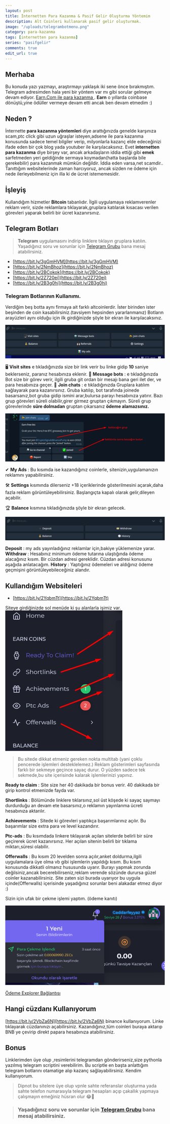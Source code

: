 ```yaml
---
layout: post
title: İnternetten Para Kazanma & Pasif Gelir Oluşturma Yöntemim
description: Alt Coinleri kullanarak pasif gelir oluşturmak.
image: "/uploads/telegrambotmenu.png"
category: para-kazanma
tags: [internetten para kazanma]
series: "pasifgelir"
comments: true
edit_url: true
---
```


## Merhaba

Bu konuda yazı yazmayı, araştırmayı yaklaşık iki sene önce bırakmıştım. Telegram adresimden hala yeni bir yöntem var mı gibi sorular gelmeye devam ediyor. [Earn.Com ile para kazanma ](https://yuceltoluyag.github.io/earncom-nedir-nasl-kullanlr/) . **Earn** o yıllarda  coinbase dönüştü,yine ödüller vermeye devam etti ancak ben devam etmedim :)
<!-- excerpt separator -->
## Neden ?

İnternette **para kazanma yöntemleri** diye arattığınızda genelde karşınıza scam,ptc click gibi uzun uğraşlar isteyen,adsene ile para kazanma konusunda sadece temel bilgiler verip, milyonlarla kazanç elde edeceğinizi ifade eden bir çok blog yada youtuber ile karşılacaksınız.  Evet **internetten para kazanma** diye birşey var, ancak arkadaşların iddia ettiği gibi **emek** sarfetmeden yeri geldiğinde sermaya koymadan(hatta başlarda bile gerekebilir) para kazanmak mümkün değildir. İddia eden varsa,net scamdir..  Tanıttığım websitelerinde zaman harcıyoruz, ancak sizden ne ödeme için nede ilerleyebilmeniz için illa ki de ücret istememesidir.

## İşleyiş

Kullandığım hizmetler **Bitcoin**  tabanlıdır. İlgili uygulamaya reklamverenler reklam verir, sizde reklamlara tıklayarak,gruplara katılarak kısacası verilen görevleri yaparak belirli bir ücret kazanırsınız.

## Telegram Botları

> **Telegram** uygulamasını indirip linklere tıklayın gruplara katılın. Yaşadığınız soru ve sorunlar için [Telegram Grubu](https://t.me/EarnCoinPerDay) bana mesaj atabilirsiniz.

* [https://bit.ly/3gGmHVM](https://bit.ly/3gGmHVM)
* [https://bit.ly/2NmBhoz](https://bit.ly/2NmBhoz)
* [https://bit.ly/2BCokok](https://bit.ly/2BCokok)
* [https://bit.ly/2Z720ei](https://bit.ly/2Z720ei)
* [https://bit.ly/2B3g0hi](https://bit.ly/2B3g0hi)


### Telegram Botlarının Kullanımı.

Verdiğim beş botta aynı firmaya ait farklı altcoinlerdir. İster birinden ister beşinden de coin kasabilirsiniz.(tavsiyem hepsinden yararlanmanız) Botların arayüzleri aynı olduğu için ilk girdiğinizde şöyle bir ekran ile karşılacaksınız.

![telegram_termux_bot_coin](/uploads/telegrambotmenu.png)

🖥 **Visit sites**  e tıkladığınızda size bir link verir bu linke gidip **10** saniye beklerseniz, paranız hesabınıza eklenir.
🤖 **Message bots** :  e tıkladığınızda Bot size bir görev verir, ilgili gruba git ordan bir mesajı bana geri ilet der, ve para hesabınıza geçer.
 📣 **Join chats**   :   e tıkladığınızda  Gruplara katılım sağlayarak para kazanırsınız. Gruba katılıp, bot tarafında joinede basarsanız,bot gruba gidip ismini arar,bulursa parayı hesabınıza yatırır. Bazı grup görevleri süreli olabilir,girer girmez gruptan çıkmayın. Süreli grup görevlerinde **süre dolmadan** gruptan çıkarsanız **ödeme alamazsınız.**

![telegram_join_bot_coin](/uploads/telegram_bot_join_group.png)

✔  **My Ads**  :  Bu kısımda ise kazandığınız coinlerle,  sitenizin,uygulamanızın reklamını yapabilirsiniz.

🛠  **Settings**  kısmında dilerseniz +18 içeriklerinde gösterilmesini açarak,daha fazla reklam görüntüleyebilirsiniz. Başlangıçta kapalı olarak gelir,dileyen açabilir.

🏆 **Balance**  kısmına tıkladığınızda şöyle bir ekran gelecek.

![telegram_balance_bot_coin](/uploads/balance.png)

**Deposit** :  my ads yayınladığınız reklamlar için,bakiye yüklemenize yarar.
**Withdraw** :  Hesabınız minimum ödeme tutarına ulaştığında ödeme alacağınız kısım. Bir cüzdan adresi gereklidir. Cüzdan adresi konusunu aşağıda anlatacağım.
**History** :  Yaptığınız ödemeleri ve aldığınız ödeme geçmişini görüntüleyebileceğiniz alandır.

## Kullandığım Websiteleri

* [https://bit.ly/2YqbmTt](https://bit.ly/2YqbmTt)

Siteye girdiğinizde sol menüde ki şu alanlarla işimiz var.
![telegram_faceut_bot_coin](/uploads/faucetcrypto.png)

>  Bu sitede dikkat etmeniz gereken nokta multitab (yani çoklu pencerede işlemleri desteklelemez.)  Reklam gösterimleri sayfasında farklı bir sekmeye geçince sayaç durur. O yüzden sadece tek sekmede,bu site içerisinde kalarak işlemlerinizi yapınız.
>
**Ready to claim** :  Site size her 40 dakikada bir bonus verir. 40 dakikada bir girip kontrol etmenizde fayda var.

**Shortlinks**  :   Bölümünde linklere tıklarsınız,sol üst köşede ki sayaç saymayı durdurduğu an devam ete basarsınız,o reklamın yayınlanma ücreti hesabınıza aktarılır.

**Achievements** : Sitede ki görevleri yaptıkça başarımlarınız açılır. Bu başarımlar size extra para ve level kazandırır.

**Ptc-ads** :  Bu kısımdada linkere tıklayarak açılan sitelerde belirli bir süre geçirerek ücret kazanırsınız. Her açılan sitenin belirli bir tıklama miktarı,süresi olabilir.

**Offerwalls** : Bu kısım 20 levelden sonra açılır,anket doldurma,ilgili uygulamalara üye olma vb gibi işlemlerin yapıldığı kısım. Bu kısım konusunda dikkatli olmanız hususunda uyarır. Burayı yapmak zorunda değilsiniz,ancak becerebilirseniz,reklam verende sözünde durursa güzel coinler kazanabilirsiniz. Site zaten sizi burada uyarıyor bu uygula içinde(Offerwalls) içerisinde yaşadığınız sorunlar beni alakadar etmez diyor :)

Sizin için ufak bir çekme işlemi yaptım. (ödeme kanıtı)

![odeme_kaniti](/uploads/odeme_kaniti.png)

[Ödeme Explorer Bağlantısı](https://explorer.zcha.in/accounts/t1e5fzazUDQWMumYkN5X2HU4dYYMvzChi5L)




## Hangi cüzdanı Kullanıyorum

[https://bit.ly/2VbZa6N](https://bit.ly/2VbZa6N) binance kullanıyorum. Linke tıklayarak  cüzdanınızı açabilirsiniz. Kazandığınız,tüm coinleri buraya aktarıp BNB ye çevirip direkt papara hesabınıza atabilirsiniz.


## Bonus

Linklerimden üye olup ,resimlerini telegramdan gönderirseniz,size pythonla yazılmış telegram scriptini verebilirim. Bu scriptle en başta anlattığım telegram botlarını otamatige alıp kazanç sağlayabilirsiniz. Kendim kullanıyorum.


> Dipnot bu sitelere üye olup vpnle  sahte referanslar oluşturma yada sahte telefon numarasıyla telegram hesapları açıp çakallık yapmaya çalışmayın emeğiniz hüsran olur 😂🤣

> ### Yaşadığınız soru ve sorunlar için [Telegram Grubu](https://t.me/EarnCoinPerDay) bana mesaj atabilirsiniz.



